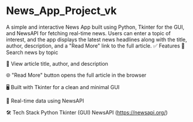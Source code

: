 # News_App_Project_vk
A simple and interactive News App built using Python, Tkinter for the GUI, and NewsAPI for fetching real-time news. Users can enter a topic of interest, and the app displays the latest news headlines along with the title, author, description, and a "Read More" link to the full article.
✅ Features
🔎 Search news by topic

📰 View article title, author, and description

🌐 "Read More" button opens the full article in the browser

🖥️ Built with Tkinter for a clean and minimal GUI

📡 Real-time data using NewsAPI

🛠️ Tech Stack
Python
Tkinter (GUI)
NewsAPI (https://newsapi.org/)
